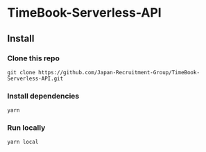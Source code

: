 # TimeBook-Serverless-API

## Install

### Clone this repo

```
git clone https://github.com/Japan-Recruitment-Group/TimeBook-Serverless-API.git
```

### Install dependencies

```
yarn
```

### Run locally

```
yarn local
```
